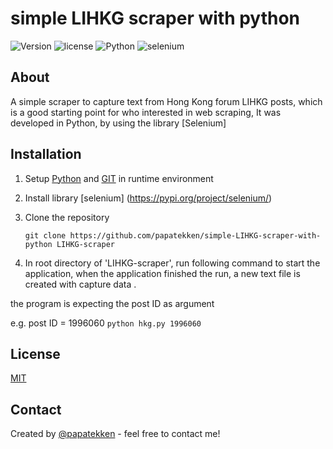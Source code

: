 # simple LIHKG scraper with python

![Version](https://img.shields.io/badge/version-0.12-orange)
![license](https://img.shields.io/github/license/papatekken/simple-LIHKG-scraper-with-python)
![Python](https://img.shields.io/badge/Python-3.7.0-blue)
![selenium](https://img.shields.io/badge/selenium-3.14.1-blue)

## About

A simple scraper to capture text from Hong Kong forum LIHKG posts, which is a good starting point for who interested in web scraping,
It was developed in Python, by using the library [Selenium]




## Installation

1. Setup [Python](https://www.python.org/) and [GIT](https://git-scm.com/) in runtime environment

2. Install library [selenium] (https://pypi.org/project/selenium/)

3. Clone the repository 
    ```
    git clone https://github.com/papatekken/simple-LIHKG-scraper-with-python LIHKG-scraper
    ```



5. In root directory of 'LIHKG-scraper', run following command to start the application, when the application finished the run, a new text file is created with capture data .

the program is expecting the post ID as argument

e.g. post ID = 1996060
    ```
    python hkg.py 1996060
    ```

## License
[MIT](https://github.com/papatekken/simple-LIHKG-scraper-with-python/blob/main/LICENSE)

## Contact
Created by [@papatekken](papatekken@gmail.com) - feel free to contact me!


